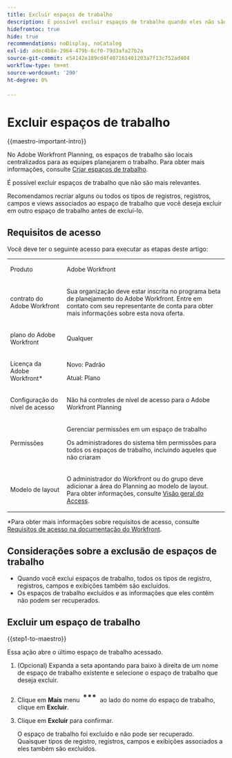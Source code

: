 ```yaml
---
title: Excluir espaços de trabalho
description: É possível excluir espaços de trabalho quando eles não são mais relevantes.
hidefromtoc: true
hide: true
recommendations: noDisplay, noCatalog
exl-id: adec4b8e-2964-479b-8cf0-79d3afa27b2a
source-git-commit: e54142e189cd4f407161401203a7f13c752ad404
workflow-type: tm+mt
source-wordcount: '290'
ht-degree: 0%

---
```


<!--udpate the metadata with real information when making this avilable in TOC and in the left nav-->

# Excluir espaços de trabalho

{{maestro-important-intro}}

No Adobe Workfront Planning, os espaços de trabalho são locais centralizados para as equipes planejarem o trabalho. Para obter mais informações, consulte [Criar espaços de trabalho](../architecture/delete-workspaces.md).

É possível excluir espaços de trabalho que não são mais relevantes.

Recomendamos recriar alguns ou todos os tipos de registros, registros, campos e views associados ao espaço de trabalho que você deseja excluir em outro espaço de trabalho antes de excluí-lo.

## Requisitos de acesso

Você deve ter o seguinte acesso para executar as etapas deste artigo:

<table style="table-layout:auto">
 <col>
 </col>
 <col>
 </col>
 <tbody>
    <tr>
<tr>
<td>
   <p> Produto</p> </td>
   <td>
   <p> Adobe Workfront</p> </td>
  </tr>  
 <td role="rowheader"><p>contrato do Adobe Workfront</p></td>
   <td>
<p>Sua organização deve estar inscrita no programa beta de planejamento do Adobe Workfront. Entre em contato com seu representante de conta para obter mais informações sobre esta nova oferta. </p>
   </td>
  </tr>
  <tr>
   <td role="rowheader"><p>plano do Adobe Workfront</p></td>
   <td>
<p>Qualquer</p>
   </td>
  </tr>
  <tr>
   <td role="rowheader"><p>Licença da Adobe Workfront*</p></td>
   <td>
   <p>Novo: Padrão</p>
   <p>Atual: Plano</p> 
  </td>
  </tr>

<tr>
   <td role="rowheader"><p>Configuração do nível de acesso</p></td>
   <td> <p>Não há controles de nível de acesso para o Adobe Workfront Planning</p>  
</td>
  </tr>

<tr>
   <td role="rowheader"><p>Permissões</p></td>
   <td> <p>Gerenciar permissões em um espaço de trabalho</a> </p>  
   <p>Os administradores do sistema têm permissões para todos os espaços de trabalho, incluindo aqueles que não criaram</p>

</td>
  </tr>
<tr>
   <td role="rowheader"><p>Modelo de layout</p></td>
   <td> <p>O administrador do Workfront ou do grupo deve adicionar a área do Planning ao modelo de layout. Para obter informações, consulte <a href="../access/access-overview.md">Visão geral do Access</a>. </p>  
</td>
  </tr>

</tbody>
</table>

*Para obter mais informações sobre requisitos de acesso, consulte [Requisitos de acesso na documentação do Workfront](/help/quicksilver/administration-and-setup/add-users/access-levels-and-object-permissions/access-level-requirements-in-documentation.md).

<!--Maybe enable this at GA - but Planning is not supposed to have Access controls in the Workfront Access Level: 
>[!NOTE]
>
>If you don't have access, ask your Workfront administrator if they set additional restrictions in your access level. For information on how a Workfront administrator can change your access level, see [Create or modify custom access levels](../administration-and-setup/add-users/configure-and-grant-access/create-modify-access-levels.md). -->

## Considerações sobre a exclusão de espaços de trabalho

* Quando você exclui espaços de trabalho, todos os tipos de registro, registros, campos e exibições também são excluídos.
* Os espaços de trabalho excluídos e as informações que eles contêm não podem ser recuperados.

## Excluir um espaço de trabalho

{{step1-to-maestro}}

Essa ação abre o último espaço de trabalho acessado.

1. (Opcional) Expanda a seta apontando para baixo à direita de um nome de espaço de trabalho existente e selecione o espaço de trabalho que deseja excluir.
1. Clique em **Mais** menu ![](assets/more-menu.png) ao lado do nome do espaço de trabalho, clique em **Excluir**.
1. Clique em **Excluir** para confirmar.

   O espaço de trabalho foi excluído e não pode ser recuperado. Quaisquer tipos de registro, registros, campos e exibições associados a eles também são excluídos. <!--ensure this is right after closed beta-->
